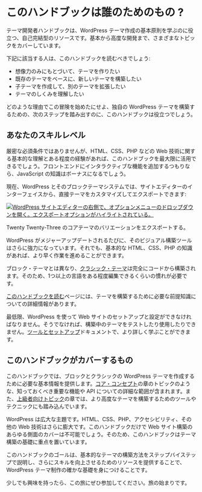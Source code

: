<!-- 
# Who Is This Handbook For?
 -->
# このハンドブックは誰のためのもの ?

<!-- 
The Theme Developer Handbook is a self-contained resource to help you learn the fundamental principles of creating a WordPress theme. It covers a range of topics that span the basics to advanced development.
 -->
テーマ開発者ハンドブックは、WordPress テーマ作成の基本原則を学ぶのに役立つ、自己完結型のリソースです。基本から高度な開発まで、さまざまなトピックをカバーしています。

<!-- 
You should read this handbook if you want to:
 -->
下記に該当する人は、このハンドブックを読むべきでしょう:

<!-- 
*   Create a theme based on nothing but your imagination
*   Build a new theme based on an existing one
*   Extend another theme by creating a child theme
*   Understand how themes work 
 -->
*   想像力のみにもとづいて、テーマを作りたい
*   既存のテーマをベースに、新しいテーマを構築したい
*   子テーマを作成して、別のテーマを拡張したい
*   テーマのしくみを理解したい

<!-- 
Regardless of your reasons for starting down this adventure, this handbook will help you take the next steps toward building a WordPress theme of your own.
 -->
どのような理由でこの冒険を始めたにせよ、独自の WordPress テーマを構築するための、次のステップを踏み出すのに、このハンドブックは役立つでしょう。

<!-- 
## Your skill level
 -->
## あなたのスキルレベル

<!-- 
While not a strict requirement, you will get the most out of this handbook if you have a baseline understanding and some experience with web technologies, such as HTML, CSS, and PHP. JavaScript knowledge would be a bonus if you plan to add interactivity to the front end.
 -->
厳密な必須条件ではありませんが、HTML、CSS、PHP などの Web 技術に関する基本的な理解とある程度の経験があれば、このハンドブックを最大限に活用できるでしょう。フロントエンドにインタラクティブな機能を追加するつもりなら、JavaScript の知識はボーナスになるでしょう。

<!-- 
Present-day WordPress and its block theme system allow you to customize and export a theme directly from the Site Editor interface:
 -->
現在、WordPress とそのブロックテーマシステムでは、サイトエディターのインターフェイスから、直接テーマをカスタマイズしてエクスポートできます:

<!-- 
[![WordPress Site Editor with the options menu dropdown open on the right. The Export option is highlighted.](https://i0.wp.com/developer.wordpress.org/files/2023/11/twenty-twenty-three-export.jpg?resize=2400%2C1250&ssl=1)](https://i0.wp.com/developer.wordpress.org/files/2023/11/twenty-twenty-three-export.jpg?ssl=1)
 -->
[![WordPress サイトエディターの右側で、オプションメニューのドロップダウンを開く。エクスポートオプションがハイライトされている。](https://i0.wp.com/developer.wordpress.org/files/2023/11/twenty-twenty-three-export.jpg?resize=2400%2C1250&ssl=1)](https://i0.wp.com/developer.wordpress.org/files/2023/11/twenty-twenty-three-export.jpg?ssl=1)

<!-- 
Exporting a variation of the core Twenty Twenty-Three theme.
 -->
Twenty Twenty-Three のコアテーマのバリエーションをエクスポートする。

<!-- 
With each major WordPress update, its visual building tools become even more robust. Still, having some basic HTML, CSS, and PHP knowledge will help you move along faster.
 -->
WordPress がメジャーアップデートされるたびに、そのビジュアル構築ツールはさらに強力になっています。それでも、基本的な HTML、CSS、PHP の知識があれば、より早く作業を進めることができます。

<!-- 
Unlike block themes, [classic themes](https://developer.wordpress.org/themes/classic-themes/) are built entirely from code. This requires that you be comfortable enough to edit one or more of those languages to some degree.
 -->
ブロック・テーマとは異なり、[クラシック・テーマ](https://developer.wordpress.org/themes/classic-themes/)は完全にコードから構築されます。そのため、1つ以上の言語をある程度編集できるくらいの慣れが必要です。

<!-- 
The [Reading this handbook](https://developer.wordpress.org/themes/getting-started/reading-this-handbook/) page has more information on the prerequisite knowledge you need to build themes.
 -->
[このハンドブックを読む](https://developer.wordpress.org/themes/getting-started/reading-this-handbook/)ページには、テーマを構築するために必要な前提知識についての詳細情報があります。

<!-- 
At the very least, you must be able to set up and configure a website using WordPress. Otherwise, you won’t be able to test or use the theme that you are building. You can learn more about getting things running in the [Tools and setup](https://developer.wordpress.org/themes/getting-started/tools-and-setup/) documentation.
 -->
最低限、WordPress を使って Web サイトのセットアップと設定ができなければなりません。そうでなければ、構築中のテーマをテストしたり使用したりできません。[ツールとセットアップ](https://developer.wordpress.org/themes/getting-started/tools-and-setup/)ドキュメントで、より詳しく学ぶことができます。

<!-- 
## What this handbook covers
 -->
## このハンドブックがカバーするもの

<!-- 
This handbook provides the basic information you need to build both block and classic WordPress themes. This includes in-depth coverage of the essential features and APIs that you should know, such as the topics in the [Core Concepts](https://developer.wordpress.org/themes/core-concepts/) chapter. It also dives into tools and techniques for building more advanced themes in the [Advanced Topics](https://developer.wordpress.org/themes/advanced-topics/) chapter.
 -->
このハンドブックでは、ブロックとクラシックの WordPress テーマを作成するために必要な基本情報を提供します。[コア・コンセプト](https://developer.wordpress.org/themes/core-concepts/)の章のトピックのような、知っておくべき重要な機能や API についての詳細な範囲が含まれます。また、[上級者向けトピック](https://developer.wordpress.org/themes/advanced-topics/)の章では、より高度なテーマを構築するためのツールやテクニックにも踏み込んでいます。

<!-- 
WordPress is a vast subject. HTML, CSS, PHP, accessibility, and other web technologies are even larger. It’d be impossible to cover every aspect of building a website in this handbook alone. Therefore, it is highly-focused on the fundamentals of theme building.
 -->
WordPress は広大な主題です。HTML、CSS、PHP、アクセシビリティ、その他の Web 技術はさらに膨大です。このハンドブックだけで Web サイト構築のあらゆる側面のカバーは不可能でしょう。そのため、このハンドブックはテーマ構築の基礎に重点を置いています。

<!-- 
The goal of this handbook is to give you a solid foundation for WordPress theme creation by providing step-by-step instructions for building basic themes and providing resources to further your skills.
 -->
このハンドブックのゴールは、基本的なテーマの構築方法をステップバイステップで説明し、さらにスキルを向上させるためのリソースを提供することで、WordPress テーマ制作の確かな基礎を身につけることです。

<!-- 
If this sounds like something you’d be interested in, come along. You’re in for a journey.
 -->
少しでも興味を持ったら、この旅にぜひ参加してください。旅の始まりです。